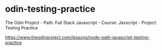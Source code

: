# odin-testing-practice

The Odin Project - Path: Full Stack Javascript - Course: Javscript - Project: Testing Practice

https://www.theodinproject.com/lessons/node-path-javascript-testing-practice